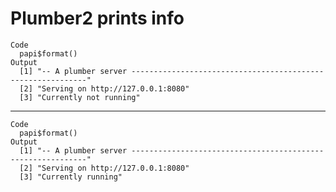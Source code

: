 # Plumber2 prints info

    Code
      papi$format()
    Output
      [1] "-- A plumber server ------------------------------------------------------------"
      [2] "Serving on http://127.0.0.1:8080"                                                
      [3] "Currently not running"                                                           

---

    Code
      papi$format()
    Output
      [1] "-- A plumber server ------------------------------------------------------------"
      [2] "Serving on http://127.0.0.1:8080"                                                
      [3] "Currently running"                                                               

